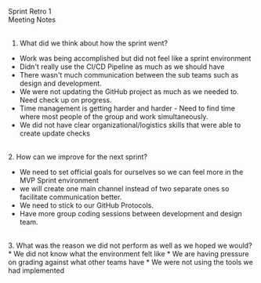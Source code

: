 Sprint Retro 1 <br />
Meeting Notes <br />
<br />
1. What did we think about how the sprint went?

  * Work was being accomplished but did not feel like a sprint environment
  * Didn't really use the CI/CD Pipeline as much as we should have
  * There wasn't much communication between the sub teams such as design and development.
  * We were not updating the GitHub project as much as we needed to. Need check up on progress.
  * Time management is getting harder and harder - Need to find time where most people of the group and work simultaneously.
  * We did not have clear organizational/logistics skills that were able to create update checks
<br />
2. How can we improve for the next sprint?

  * We need to set official goals for ourselves so we can feel more in the MVP Sprint environment
  * we will create one main channel instead of two separate ones so facilitate communication better.
  * We need to stick to our GitHub Protocols.
  * Have more group coding sessions between development and design team.

<br />
3. What was the reason we did not perform as well as we hoped we would?
  * We did not know what the environment felt like
  * We are having pressure on grading against what other teams have
  * We were not using the tools we had implemented

